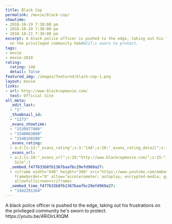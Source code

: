 ```yaml
---
title: Black Cop
permalink: /movie/black-cop/
showtime:
- 2018-10-19 7:30:00 pm
- 2018-10-20 7:30:00 pm
- 2018-10-21 7:30:00 pm
excerpt: A black police officer is pushed to the edge, taking out his frustrations
  on the privileged community he&#8217;s sworn to protect.
tags:
- movie
- movie-2018
rating:
  rating: 14A
  detail: false
featured_img: /images/featured/black-cop-1.png
layout: movie
links:
- url: http://www.blackcopmovie.com/
  text: Official Site
all_meta:
  _edit_last:
  - "1"
  _thumbnail_id:
  - "1273"
  _evans_showtime:
  - "1539977400"
  - "1540063800"
  - "1540150200"
  _evans_rating:
  - a:2:{s:13:"_evans_rating";s:3:"14A";s:20:"_evans_rating_detail";s:15:"Coarse Language";}
  _evans_url:
  - a:2:{s:10:"_evans_url";s:29:"http://www.blackcopmovie.com/";s:15:"_evans_url_name";s:13:"Official
    Site";}
  _oembed_f477633b8fb1367baafbc29efd969a27:
  - <iframe width="640" height="360" src="https://www.youtube.com/embed/4RiOirLKtQM?feature=oembed"
    frameborder="0" allow="accelerometer; autoplay; encrypted-media; gyroscope; picture-in-picture"
    allowfullscreen></iframe>
  _oembed_time_f477633b8fb1367baafbc29efd969a27:
  - "1562291164"
---
```


<div class="overview" dir="auto">A black police officer is pushed to the edge, taking out his frustrations on the privileged community he's sworn to protect. https://youtu.be/4RiOirLKtQM </div>